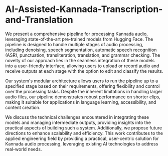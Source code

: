 # AI-Assisted-Kannada-Transcription-and-Translation

We present a comprehensive pipeline for processing Kannada audio, leveraging state-of-the-art pre-trained models from Hugging Face. The pipeline is designed to handle multiple stages of audio processing, including denoising, speech segmentation, automatic speech recognition (ASR), punctuation, transliteration, translation, and grammar checking. The novelty of our approach lies in the seamless integration of these models into a user-friendly interface, allowing users to upload or record audio and receive outputs at each stage with the option to edit and classify the results.

Our system's modular architecture allows users to run the pipeline up to a specified stage based on their requirements, offering flexibility and control over the processing tasks. Despite the inherent limitations in handling larger audio files, our pipeline demonstrates robust performance on shorter clips, making it suitable for applications in language learning, accessibility, and content creation.

We discuss the technical challenges encountered in integrating these models and managing intermediate outputs, providing insights into the practical aspects of building such a system. Additionally, we propose future directions to enhance scalability and efficiency. This work contributes to the applied engineering field by providing a practical, user-centric solution for Kannada audio processing, leveraging existing AI technologies to address real-world needs.
